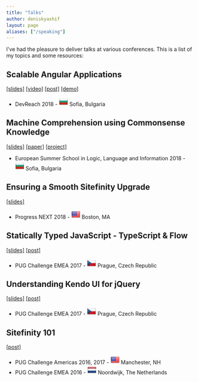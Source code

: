 ```yaml
---
title: "Talks"
author: deniskyashif
layout: page
aliases: ["/speaking"]
---
```


I've had the pleasure to deliver talks at various conferences. This is a list of my topics and some resources:

<dl class="talks">
    <div class="topic">
        <div>
            <h2>Scalable Angular Applications</h2>
            <span>
                <a href="https://speakerdeck.com/deniskyashif/scalable-angular-applications">[slides]</a>
                <a href="https://www.youtube.com/watch?v=KM7fbLkliug">[video]</a>
                <a href="/2019/01/26/scalable-angular-apps-at-devreach-2018/">[post]</a>
                <a href="https://github.com/deniskyashif/instructor-hub">[demo]</a>
            </span>
        </div>
        <ul>
            <li>DevReach 2018 - <img class="country-flag" src="/images/country-flags/Bulgaria24x24.png" /> Sofia, Bulgaria</li>
        </ul>
    </div>
    <div class="topic">
        <div>
            <h2>Machine Comprehension using Commonsense Knowledge</h2>
            <span>
                <a href="https://docs.google.com/presentation/d/1bGCDwdnw2b8BNyfCX6yDkRkF1pxti8g1Ls4IUJvu4GU/edit?usp=sharing">[slides]</a>
                <a href="https://github.com/deniskyashif/sweet-reason/blob/master/research/abstract.pdf">[paper]</a>
                <a href="https://github.com/deniskyashif/sweet-reason">[project]</a> 
            </span>
        </div>
        <ul>
            <li>European Summer School in Logic, Language and Information 2018 - <img class="country-flag" src="/images/country-flags/Bulgaria24x24.png" /> Sofia, Bulgaria</li>
        </ul>
    </div>
    <div class="topic">
        <div>
            <h2>Ensuring a Smooth Sitefinity Upgrade</h2>
            <span>
                <a href="https://speakerdeck.com/deniskyashif/make-your-sitefinity-update-seamless-progressnext-2018">[slides]</a>
            </span>
        </div>
        <ul>
            <li>Progress NEXT 2018 - <img class="country-flag" src="/images/country-flags/United-States24x24.png" /> Boston, MA</li>
        </ul>
    </div>
    <div class="topic">
        <div>
            <h2>Statically Typed JavaScript - TypeScript & Flow</h2>
            <span>
                <a href="https://speakerdeck.com/deniskyashif/statically-typed-javascript">[slides]</a>
                <a href="/2017/11/21/impressions-from-emea-pug-challenge-2017/">[post]</a>
            </span>
        </div>
        <ul>
            <li>PUG Challenge EMEA 2017 - <img class="country-flag" src="/images/country-flags/Czech-Republic24x24.png" /> Prague, Czech Republic</li>
        </ul>
    </div>
    <div class="topic">
        <div>
            <h2>Understanding Kendo UI for jQuery</h2>
            <span>
                <a href="https://speakerdeck.com/deniskyashif/understanding-kendo-ui-for-jquery">[slides]</a>
                <a href="/2017/11/21/impressions-from-emea-pug-challenge-2017/">[post]</a>
            </span>
        </div>
        <ul>
            <li>PUG Challenge EMEA 2017 - <img class="country-flag" src="/images/country-flags/Czech-Republic24x24.png" /> Prague, Czech Republic</li>
        </ul>
    </div>
    <div class="topic">
        <div>
            <h2>Sitefinity 101</h2>
            <span>
                <a href="https://deniskyashif.com/2016/10/10/impressions-from-emea-pug-challenge-2016/">[post]</a>
            </span>
        </div>
        <ul>
            <li>PUG Challenge Americas 2016, 2017 - <img class="country-flag" src="/images/country-flags/United-States24x24.png" /> Manchester, NH</li>
            <li>PUG Challenge EMEA 2016 - <img class="country-flag" src="/images/country-flags/Netherlands24x24.png" /> Noordwijk, The Netherlands</li>
        </ul>
    </div>
</dl>
